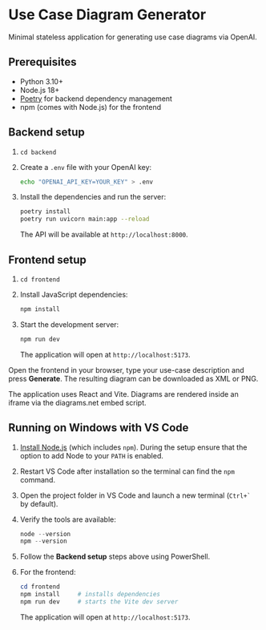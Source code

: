 # Use Case Diagram Generator

Minimal stateless application for generating use case diagrams via OpenAI.

## Prerequisites

- Python 3.10+
- Node.js 18+
- [Poetry](https://python-poetry.org/) for backend dependency management
- npm (comes with Node.js) for the frontend

## Backend setup

1. ``cd backend``
2. Create a ``.env`` file with your OpenAI key:

   ```bash
   echo "OPENAI_API_KEY=YOUR_KEY" > .env
   ```
3. Install the dependencies and run the server:

   ```bash
   poetry install
   poetry run uvicorn main:app --reload
   ```

   The API will be available at `http://localhost:8000`.

## Frontend setup

1. ``cd frontend``
2. Install JavaScript dependencies:

   ```bash
   npm install
   ```
3. Start the development server:

   ```bash
   npm run dev
   ```

   The application will open at `http://localhost:5173`.

Open the frontend in your browser, type your use-case description and press
**Generate**. The resulting diagram can be downloaded as XML or PNG.

The application uses React and Vite. Diagrams are rendered inside an iframe
via the diagrams.net embed script.

## Running on Windows with VS Code

1. [Install Node.js](https://nodejs.org/) (which includes `npm`). During the
   setup ensure that the option to add Node to your `PATH` is enabled.
2. Restart VS Code after installation so the terminal can find the `npm` command.
3. Open the project folder in VS Code and launch a new terminal
   (``Ctrl+` `` by default).
4. Verify the tools are available:

   ```powershell
   node --version
   npm --version
   ```

5. Follow the **Backend setup** steps above using PowerShell.
6. For the frontend:

   ```powershell
   cd frontend
   npm install     # installs dependencies
   npm run dev     # starts the Vite dev server
   ```

   The application will open at `http://localhost:5173`.
